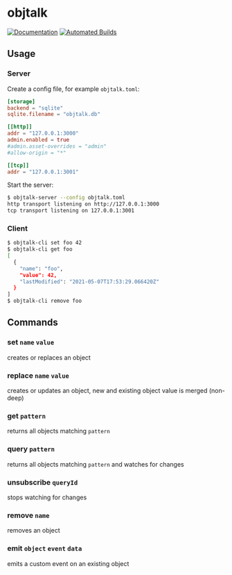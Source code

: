 # objtalk

[![Documentation](https://docs.rs/objtalk/badge.svg)](https://docs.rs/objtalk)
[![Automated Builds](https://github.com/objtalk/objtalk/actions/workflows/build.yml/badge.svg)](https://github.com/objtalk/objtalk/actions/workflows/build.yml)

## Usage

### Server

Create a config file, for example `objtalk.toml`:

```toml
[storage]
backend = "sqlite"
sqlite.filename = "objtalk.db"

[[http]]
addr = "127.0.0.1:3000"
admin.enabled = true
#admin.asset-overrides = "admin"
#allow-origin = "*"

[[tcp]]
addr = "127.0.0.1:3001"
```

Start the server:

```sh
$ objtalk-server --config objtalk.toml
http transport listening on http://127.0.0.1:3000
tcp transport listening on 127.0.0.1:3001
```

### Client

```sh
$ objtalk-cli set foo 42
$ objtalk-cli get foo
[
  {
    "name": "foo",
    "value": 42,
    "lastModified": "2021-05-07T17:53:29.066420Z"
  }
]
$ objtalk-cli remove foo
```

## Commands

### set `name` `value`

creates or replaces an object

### replace `name` `value`

creates or updates an object, new and existing object value is merged (non-deep)

### get `pattern`

returns all objects matching `pattern`

### query `pattern`

returns all objects matching `pattern` and watches for changes

### unsubscribe `queryId`

stops watching for changes

### remove `name`

removes an object

### emit `object` `event` `data`

emits a custom event on an existing object

